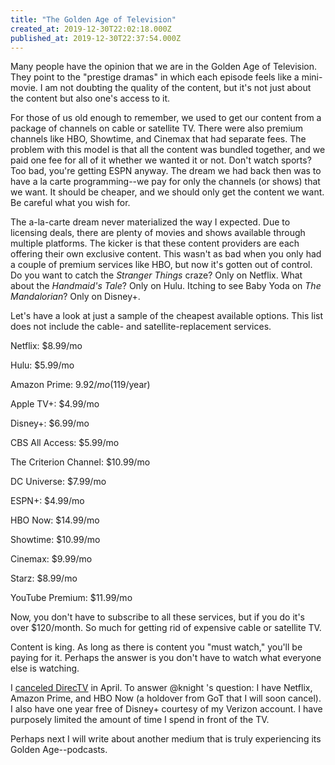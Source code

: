 ```yaml
---
title: "The Golden Age of Television"
created_at: 2019-12-30T22:02:18.000Z
published_at: 2019-12-30T22:37:54.000Z
---
```

Many people have the opinion that we are in the Golden Age of Television. They point to the "prestige dramas" in which each episode feels like a mini-movie. I am not doubting the quality of the content, but it's not just about the content but also one's access to it. 

For those of us old enough to remember, we used to get our content from a package of channels on cable or satellite TV. There were also premium channels like HBO, Showtime, and Cinemax that had separate fees. The problem with this model is that all the content was bundled together, and we paid one fee for all of it whether we wanted it or not. Don't watch sports? Too bad, you're getting ESPN anyway. The dream we had back then was to have a la carte programming--we pay for only the channels (or shows) that we want. It should be cheaper, and we should only get the content we want. Be careful what you wish for. 

The a-la-carte dream never materialized the way I expected. Due to licensing deals, there are plenty of movies and shows available through multiple platforms. The kicker is that these content providers are each offering their own exclusive content. This wasn't as bad when you only had a couple of premium services like HBO, but now it's gotten out of control. Do you want to catch the _Stranger Things_ craze? Only on Netflix. What about the _Handmaid's Tale_? Only on Hulu. Itching to see Baby Yoda on _The Mandalorian_? Only on Disney+. 

Let's have a look at just a sample of the cheapest available options. This list does not include the cable- and satellite-replacement services.

Netflix: $8.99/mo

Hulu: $5.99/mo

Amazon Prime: $9.92/mo ($119/year)

Apple TV+: $4.99/mo

Disney+: $6.99/mo

CBS All Access: $5.99/mo

The Criterion Channel: $10.99/mo

DC Universe: $7.99/mo

ESPN+: $4.99/mo

HBO Now: $14.99/mo

Showtime: $10.99/mo

Cinemax: $9.99/mo

Starz: $8.99/mo

YouTube Premium: $11.99/mo

Now, you don't have to subscribe to all these services, but if you do it's over $120/month. So much for getting rid of expensive cable or satellite TV.

Content is king. As long as there is content you "must watch," you'll be paying for it. Perhaps the answer is you don't have to watch what everyone else is watching. 

I [canceled DirecTV](https://200wordsaday.com/words/i-canceled-directv-159565cc61e3364eed) in April. To answer @knight 's question: I have Netflix, Amazon Prime, and HBO Now (a holdover from GoT that I will soon cancel). I also have one year free of Disney+ courtesy of my Verizon account. I have purposely limited the amount of time I spend in front of the TV. 

Perhaps next I will write about another medium that is truly experiencing its Golden Age--podcasts.
